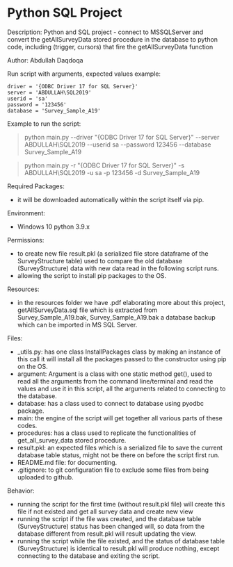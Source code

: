 # Python SQL Project

Description:
Python and SQL project - connect to MSSQLServer and convert the getAllSurveyData stored procedure in the database to python code, 
including (trigger, cursors) that fire the getAllSurveyData function



Author: 
Abdullah Daqdoqa



Run script with arguments, expected values example:

    driver = '{ODBC Driver 17 for SQL Server}'
    server = 'ABDULLAH\SQL2019'
    userid = 'sa'
    password = '123456'
    database = 'Survey_Sample_A19'

Example to run the script: 
> python main.py --driver "{ODBC Driver 17 for SQL Server}" --server ABDULLAH\SQL2019 --userid sa --password 123456 --database Survey_Sample_A19

> python main.py -r "{ODBC Driver 17 for SQL Server}" -s ABDULLAH\SQL2019 -u sa -p 123456 -d Survey_Sample_A19



Required Packages:
- it will be downloaded automatically within the script itself via pip.



Environment:
- Windows 10 python 3.9.x



Permissions:
- to create new file result.pkl (a serialized file store dataframe of the SurveyStructure table) 
      used to compare the old database (SurveyStructure) data with new data read in the following script runs.
- allowing the script to install pip packages to the OS.



Resources:
- in the resources folder we have .pdf elaborating more about this project, 
    getAllSurveyData.sql file which is extracted from Survey_Sample_A19.bak,
    Survey_Sample_A19.bak a database backup which can be imported in MS SQL Server.



Files:
- _utils.py: has one class InstallPackages class by making an instance of this call it will install all the packages passed 
        to the constructor using pip on the OS.
- argument: Argument is a class with one static method get(), used to read all the arguments from the command line/terminal 
        and read the values and use it in this script, all the arguments related to connecting to the database.
- database: has a class used to connect to database using pyodbc package.
- main: the engine of the script will get together all various parts of these codes.
- procedures: has a class used to replicate the functionalities of get_all_survey_data stored procedure.
- result.pkl: an expected files which is a serialized file to save the current database table status, 
        might not be there on before the script first run.
- README.md file: for documenting.
- .gitignore: to git configuration file to exclude some files from being uploaded to github.




Behavior:
- running the script for the first time (without result.pkl file) will create this file if not existed and get all survey data and create new view
- running the script if the file was created, and the database table (SurveyStructure) status has been changed will, so data 
        from the database different from result.pkl will result updating the view.
- running the script while the file existed, and the status of database table (SurveyStructure) is identical to result.pkl will produce nothing,
        except connecting to the database and exiting the script.
